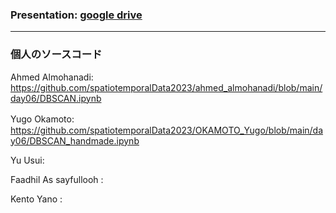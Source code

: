 ### Presentation: [google drive](https://docs.google.com/presentation/d/10WwRknRf1FvEzxfvzM7_oIG4t2INsDyZ/edit?usp=sharing&ouid=108021310770090228664&rtpof=true&sd=true)
---

### 個人のソースコード
Ahmed Almohanadi: https://github.com/spatiotemporalData2023/ahmed_almohanadi/blob/main/day06/DBSCAN.ipynb

Yugo Okamoto:　https://github.com/spatiotemporalData2023/OKAMOTO_Yugo/blob/main/day06/DBSCAN_handmade.ipynb

Yu Usui: 

Faadhil As sayfullooh : 

Kento Yano : 




